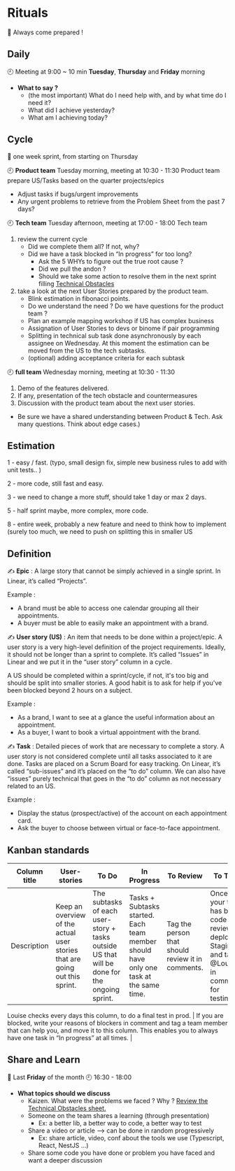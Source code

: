 # Rituals

🤚 Always come prepared !

## Daily

🕘 Meeting at 9:00 ~ 10 min **Tuesday**, **Thursday** and **Friday** morning

- **What to say ?**
    - (the most important) What do I need help with, and by what time do I need it?
    - What did I achieve yesterday?
    - What am I achieving today?

## Cycle

📅 one week sprint, from starting on Thursday

🕘 **Product team** Tuesday morning, meeting at 10:30 - 11:30
Product team prepare US/Tasks based on the quarter projects/epics
- Adjust tasks if bugs/urgent improvements
- Any urgent problems to retrieve from the Problem Sheet from the past 7 days?

🕘 **Tech team** Tuesday afternoon, meeting at 17:00 - 18:00
Tech team 
1. review the current cycle
    - Did we complete them all? If not, why?
    - Did we have a task blocked in “In progress” for too long?
        - Ask the 5 WHYs to figure out the true root cause ?
        - Did we pull the andon ? 
        - Should we take some action to resolve them in the next sprint filling [Technical Obstacles](https://docs.google.com/spreadsheets/d/1JNJU-pOwqTwDnI49YVC6DhZps8tVyQGCMlenqe4HG84/edit?usp=drivesdk)
2. take a look at the next User Stories prepared by the product team.
    - Blink estimation in fibonacci points.
    - Do we understand the need ? Do we have questions for the product team ?
    - Plan an example mapping workshop if US has complex business
    - Assignation of User Stories to devs or binome if pair programming
    - Splitting in technical sub task done asynchronously by each assignee on Wednesday. At this moment the estimation can be moved from the US to the tech subtasks.
    - (optional) adding acceptance criteria for each subtask


🕘 **full team** Wednesday morning, meeting at 10:30 - 11:30
1. Demo of the features delivered.
2. If any, presentation of the tech obstacle and countermeasures 
3. Discussion with the product team about the next user stories.
  - Be sure we have a shared understanding between Product & Tech. Ask many questions. Think about edge cases.)

## Estimation
        
1 - easy / fast. (typo, small design fix, simple new business rules to add with unit tests.. )

2 - more code, still fast and easy.

3 - we need to change a more stuff, should take 1  day or max 2 days.

5 - half sprint maybe, more complex, more code.

8 - entire week, probably a new feature and need to think how to implement (surely too much, we need to push on splitting this in smaller US
            
## Definition

✍️ **Epic** : A large story that cannot be simply achieved in a single sprint. In Linear, it’s called “Projects”.

Example : 
- A brand must be able to access one calendar grouping all their appointments.
- A buyer must be able to easily make an appointment with a brand.  

✍️ **User story (US)** : An item that needs to be done within a project/epic. A user story is a very high-level definition of the project requirements. Ideally, it should not be longer than a sprint to complete. It’s called “Issues” in Linear and we put it in the “user story” column in a cycle.

A US should be completed within a sprint/cycle, if not, it's too big and should be split into smaller stories. A good habit is to ask for help if you've been blocked beyond 2 hours on a subject. 

Example : 
- As a brand, I want to see at a glance the useful information about an appointment.
- As a buyer, I want to book a virtual appointment with the brand.

✍️ **Task** : Detailed pieces of work that are necessary to complete a story. A user story is not considered complete until all tasks associated to it are done. Tasks are placed on a Scrum Board for easy tracking. On Linear, it’s called “sub-issues” and it’s placed on the “to do” column. We can also have “issues” purely technical that goes in the “to do” column as not necessary related to an US.

Example : 
- Display the status (prospect/active) of the account on each appointment card.
- Ask the buyer to choose between virtual or face-to-face appointment.

## Kanban standards

| Column title | User-stories | To Do | In Progress | To Review | To Test | ⌛️ Ready for prod | Done | Blocking |
| --- | --- | --- | --- | --- | --- | --- | --- | --- |
| Description | Keep an overview of the actual user stories that are going out this sprint. | The subtasks of each user-story + tasks outside US that will be done for the ongoing sprint. | Tasks + Subtasks started. Each team member should have only one task at the same time.  | Tag the person that should review it in comments. | Once your task has been code reviewed, deploy to Staging and tags @Louise in comment for testing. | Every evening tech team checks this column and deploys if necessary. | Task deployed on prod.

Louise checks every days this column, to do a final test in prod. | If you are blocked, write your reasons of blockers in comment and tag a team member that can help you, and move it to this column. This enables you to always have one task in “In progress” at all times. |

## Share and Learn

📅 Last **Friday** of the month
🕘 16:30 - 18:00

- **What topics should we discuss**
    - Kaizen. What were the problems we faced ? Why ? [Review the Technical Obstacles sheet.](https://docs.google.com/spreadsheets/d/1JNJU-pOwqTwDnI49YVC6DhZps8tVyQGCMlenqe4HG84/edit#gid=0)
    - Someone on the team shares a learning (through presentation)
        - Ex: a better lib, a better way to code, a better way to test
    - Share a video or article —> can be done in random progressively
        - Ex: share article, video, conf about the tools we use (Typescript, React, NestJS ...)
    - Share some code you have done or problem you have faced and want a deeper discussion
